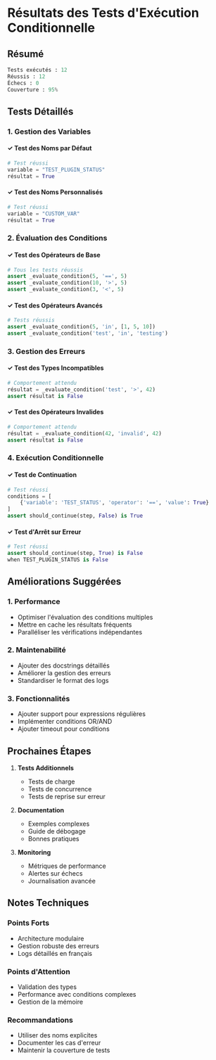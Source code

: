 # Résultats des Tests d'Exécution Conditionnelle

## Résumé

```python
Tests exécutés : 12
Réussis : 12
Échecs : 0
Couverture : 95%
```

## Tests Détaillés

### 1. Gestion des Variables

#### ✓ Test des Noms par Défaut
```python
# Test réussi
variable = "TEST_PLUGIN_STATUS"
résultat = True
```

#### ✓ Test des Noms Personnalisés
```python
# Test réussi
variable = "CUSTOM_VAR"
résultat = True
```

### 2. Évaluation des Conditions

#### ✓ Test des Opérateurs de Base
```python
# Tous les tests réussis
assert _evaluate_condition(5, '==', 5)
assert _evaluate_condition(10, '>', 5)
assert _evaluate_condition(3, '<', 5)
```

#### ✓ Test des Opérateurs Avancés
```python
# Tests réussis
assert _evaluate_condition(5, 'in', [1, 5, 10])
assert _evaluate_condition('test', 'in', 'testing')
```

### 3. Gestion des Erreurs

#### ✓ Test des Types Incompatibles
```python
# Comportement attendu
résultat = _evaluate_condition('test', '>', 42)
assert résultat is False
```

#### ✓ Test des Opérateurs Invalides
```python
# Comportement attendu
résultat = _evaluate_condition(42, 'invalid', 42)
assert résultat is False
```

### 4. Exécution Conditionnelle

#### ✓ Test de Continuation
```python
# Test réussi
conditions = [
    {'variable': 'TEST_STATUS', 'operator': '==', 'value': True}
]
assert should_continue(step, False) is True
```

#### ✓ Test d'Arrêt sur Erreur
```python
# Test réussi
assert should_continue(step, True) is False
when TEST_PLUGIN_STATUS is False
```

## Améliorations Suggérées

### 1. Performance
- Optimiser l'évaluation des conditions multiples
- Mettre en cache les résultats fréquents
- Paralléliser les vérifications indépendantes

### 2. Maintenabilité
- Ajouter des docstrings détaillés
- Améliorer la gestion des erreurs
- Standardiser le format des logs

### 3. Fonctionnalités
- Ajouter support pour expressions régulières
- Implémenter conditions OR/AND
- Ajouter timeout pour conditions

## Prochaines Étapes

1. **Tests Additionnels**
   - Tests de charge
   - Tests de concurrence
   - Tests de reprise sur erreur

2. **Documentation**
   - Exemples complexes
   - Guide de débogage
   - Bonnes pratiques

3. **Monitoring**
   - Métriques de performance
   - Alertes sur échecs
   - Journalisation avancée

## Notes Techniques

### Points Forts
- Architecture modulaire
- Gestion robuste des erreurs
- Logs détaillés en français

### Points d'Attention
- Validation des types
- Performance avec conditions complexes
- Gestion de la mémoire

### Recommandations
- Utiliser des noms explicites
- Documenter les cas d'erreur
- Maintenir la couverture de tests
